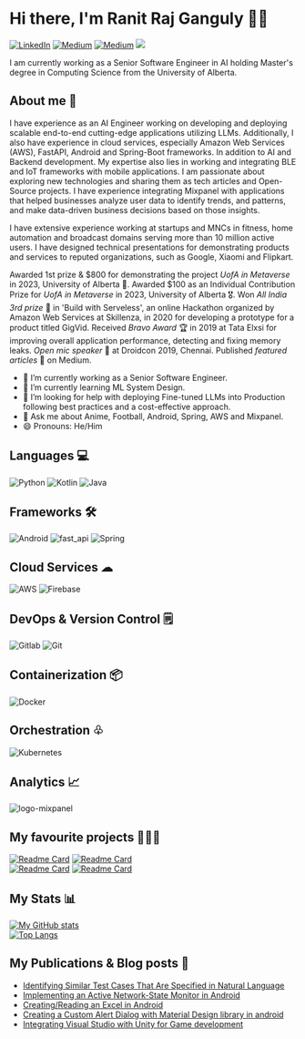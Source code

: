 # Hi there, I'm Ranit Raj Ganguly 👋🏼

[![LinkedIn](https://img.shields.io/badge/LinkedIn-blue?style=plastic&logo=linkedin&labelColor=blue)](https://www.linkedin.com/in/ranitrajganguly/)    [![Medium](https://img.shields.io/badge/Medium-black?style=plastic&logo=medium&labelColor=black)](https://medium.com/@ranitrajganguly/)  [![Medium](https://img.shields.io/badge/Gmail-white?style=plastic&logo=gmail&labelColor=white)](mailto:ranitrajganguly@gmail.com)     ![](https://komarev.com/ghpvc/?username=ranitraj&color=blue)

I am currently working as a Senior Software Engineer in AI holding Master's degree in Computing Science from the University of Alberta.

## About me 🙂

I have experience as an AI Engineer working on developing and deploying scalable end-to-end cutting-edge applications utilizing LLMs. Additionally, I also have experience in cloud services, especially Amazon Web Services (AWS), FastAPI, Android and Spring-Boot frameworks. In addition to AI and Backend development. My expertise also lies in working and integrating BLE and IoT frameworks with mobile applications. I am passionate about exploring new technologies and sharing them as tech articles and Open-Source projects.
I have experience integrating Mixpanel with applications that helped businesses analyze user data to identify trends, and patterns, and make data-driven business decisions based on those insights.

I have extensive experience working at startups and MNCs in fitness, home automation and broadcast domains serving more than 10 million active users.
I have designed technical presentations for demonstrating products and services to reputed organizations, such as Google, Xiaomi and Flipkart.

Awarded 1st prize & $800 for demonstrating the project *UofA in Metaverse* in 2023, University of Alberta 🥇. Awarded $100 as an Individual Contribution Prize for *UofA in Metaverse* in 2023, University of Alberta 🎖. Won *All India 3rd prize* 🥉 in 'Build with Serveless', an online Hackathon organized by Amazon Web Services at Skillenza, in 2020 for developing a prototype for a product titled GigVid. Received *Bravo Award* 🏆 in 2019 at Tata Elxsi for improving overall application performance, detecting and fixing memory leaks. *Open mic speaker* 🎤 at Droidcon 2019, Chennai. Published *featured articles* 📄 on Medium.


- 🔭 I’m currently working as a Senior Software Engineer.
- 🌱 I’m currently learning ML System Design.
- 🤔 I’m looking for help with deploying Fine-tuned LLMs into Production following best practices and a cost-effective approach.
- 💬 Ask me about Anime, Football, Android, Spring, AWS and Mixpanel.
- 😄 Pronouns: He/Him

## Languages 💻
![Python](https://img.icons8.com/?size=48&id=13441&format=png&color=000000) ![Kotlin](https://img.icons8.com/color/48/000000/kotlin.png) ![Java](https://img.icons8.com/color/48/000000/java-coffee-cup-logo--v1.png) 

## Frameworks 🛠
![Android](https://img.icons8.com/color/48/000000/android-studio--v3.png) ![fast_api](https://github.com/ranitraj/ranitraj/assets/15179100/1f299b27-f163-4ed7-9264-db5bc8ef375b) ![Spring](https://user-images.githubusercontent.com/15179100/226479786-63499866-b853-478c-91a6-a020dc5d0ede.png) 

## Cloud Services ☁
![AWS](https://user-images.githubusercontent.com/15179100/226479778-f889a085-bef4-4e65-990b-a07cc84a9903.png) ![Firebase](https://user-images.githubusercontent.com/15179100/226479783-721c46be-5e66-471c-baf5-1a9f9eb51370.png)

## DevOps & Version Control 🗒️
![Gitlab](https://img.icons8.com/?size=48&id=34886&format=png&color=000000) ![Git](https://img.icons8.com/color/48/000000/git.png) 

## Containerization 📦
![Docker](https://img.icons8.com/?size=48&id=cdYUlRaag9G9&format=png&color=000000)

## Orchestration ♧
![Kubernetes](https://img.icons8.com/?size=48&id=cvzmaEA4kC0o&format=png&color=000000)

## Analytics 📈
![logo-mixpanel](https://github.com/ranitraj/ranitraj/assets/15179100/2e10b889-b9bd-4ce7-b325-5d51646ebf44) 


## My favourite projects 👨🏻‍💻
[![Readme Card](https://github-readme-stats.vercel.app/api/pin/?username=ranitraj&repo=InstaLens&theme=dracula)](https://github.com/ranitraj/instaLens) [![Readme Card](https://github-readme-stats.vercel.app/api/pin/?username=ranitraj&repo=MqttClient&theme=dracula)](https://github.com/ranitraj/ranitraj)
<br>
[![Readme Card](https://github-readme-stats.vercel.app/api/pin/?username=ranitraj&repo=ContactsEntrepot&theme=dracula)](https://github.com/ranitraj/ranitraj) [![Readme Card](https://github-readme-stats.vercel.app/api/pin/?username=ranitraj&repo=ActiveNetworkStateObserver&theme=dracula)](https://github.com/ranitraj/ranitraj)


## My Stats 📊
[![My GitHub stats](https://github-readme-stats.vercel.app/api?username=ranitraj&show_icons=true&theme=dracula)](https://github.com/ranitraj/ranitraj)
<br>
[![Top Langs](https://github-readme-stats.vercel.app/api/top-langs/?username=ranitraj&layout=compact&theme=dracula)](https://github.com/ranitraj/ranitraj) 


## My Publications & Blog posts 📰
- [Identifying Similar Test Cases That Are Specified in Natural Language](https://hal.science/hal-03911555/document)
- [Implementing an Active Network-State Monitor in Android](https://medium.com/geekculture/implementing-an-active-network-state-monitor-in-android-dbbc24cf2bc5)
- [Creating/Reading an Excel in Android](https://medium.com/geekculture/creating-an-excel-in-android-cd9c22198619)
- [Creating a Custom Alert Dialog with Material Design library in android](https://medium.com/android-dev-hacks/creating-a-custom-alert-dialog-with-material-design-library-in-android-f382bb23a6a8)
- [Integrating Visual Studio with Unity for Game development](https://medium.com/nerd-for-tech/integrating-visual-studio-with-unity-for-game-development-282bb2f5b365)

